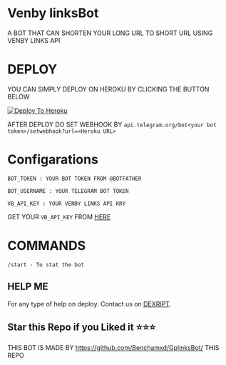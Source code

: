 # Venby linksBot
A BOT THAT CAN SHORTEN YOUR LONG URL TO SHORT URL USING VENBY LINKS API

# DEPLOY 
YOU CAN SIMPLY DEPLOY ON HEROKU BY CLICKING THE BUTTON BELOW

[![Deploy To Heroku](https://www.herokucdn.com/deploy/button.svg)](https://heroku.com/deploy?template=https://github.com/Dexript/VenbyLinksBot/tree/master)

AFTER DEPLOY DO SET WEBHOOK BY ``api.telegram.org/bot<your bot token>/setwebhook?url=<Heroku URL>``

# Configarations

``BOT_TOKEN : YOUR BOT TOKEN FROM @BOTFATHER``

``BOT_USERNAME : YOUR TELEGRAM BOT TOKEN``

``VB_API_KEY : YOUR VENBY LINKS API KRY``

GET YOUR ``VB_API_KEY`` FROM [HERE](http://venby.in/member/tools/api)
# COMMANDS

``/start - To stat the bot``


## HELP ME

For any type of help on deploy. Contact us on [DEXRIPT](https://t.me/DEXRIPT).

## Star this Repo if you Liked it ⭐⭐⭐

THIS BOT IS MADE BY https://github.com/Benchamxd/GplinksBot/ THIS REPO
